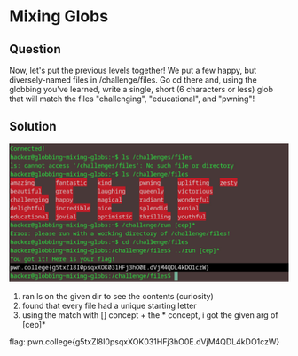 # Mixing Globs
## Question
Now, let's put the previous levels together! We put a few happy, but diversely-named files in /challenge/files. Go cd there and, using the globbing you've learned, write a single, short (6 characters or less) glob that will match the files "challenging", "educational", and "pwning"!


## Solution
![](./images/5.jpg)
1. ran ls on the given dir to see the contents (curiosity)
2. found that every file had a unique starting letter
3. using the match with [] concept + the * concept, i got the given arg of [cep]*

flag: pwn.college{g5txZl8I0psqxXOK031HFj3hO0E.dVjM4QDL4kDO1czW}
